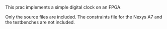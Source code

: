 This prac implements a simple digital clock on an FPGA.

Only the source files are included. The constraints file for the Nexys A7 and the testbenches are not included.

